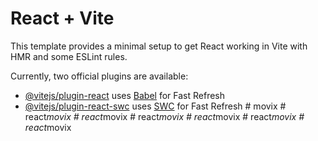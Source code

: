 # React + Vite

This template provides a minimal setup to get React working in Vite with HMR and some ESLint rules.

Currently, two official plugins are available:

- [@vitejs/plugin-react](https://github.com/vitejs/vite-plugin-react/blob/main/packages/plugin-react/README.md) uses [Babel](https://babeljs.io/) for Fast Refresh
- [@vitejs/plugin-react-swc](https://github.com/vitejs/vite-plugin-react-swc) uses [SWC](https://swc.rs/) for Fast Refresh
#   m o v i x  
 #   r e a c t _ m o v i x  
 #   r e a c t _ m o v i x  
 #   r e a c t _ m o v i x  
 #   r e a c t _ m o v i x  
 #   r e a c t _ m o v i x  
 #   r e a c t _ m o v i x  
 